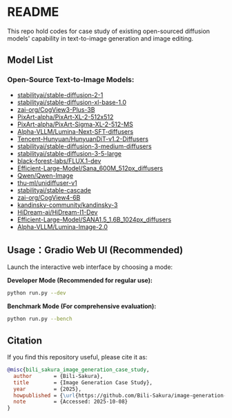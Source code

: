 # README

This repo hold codes for case study of existing open-sourced diffusion models' capability in text-to-image generation and image editing.

## Model List

### Open-Source Text-to-Image Models:

- [stabilityai/stable-diffusion-2-1](https://huggingface.co/stabilityai/stable-diffusion-2-1)
- [stabilityai/stable-diffusion-xl-base-1.0](https://huggingface.co/stabilityai/stable-diffusion-xl-base-1.0)
- [zai-org/CogView3-Plus-3B](https://huggingface.co/zai-org/CogView3-Plus-3B)
- [PixArt-alpha/PixArt-XL-2-512x512](https://huggingface.co/PixArt-alpha/PixArt-XL-2-512x512)
- [PixArt-alpha/PixArt-Sigma-XL-2-512-MS](https://huggingface.co/PixArt-alpha/PixArt-Sigma-XL-2-512-MS)
- [Alpha-VLLM/Lumina-Next-SFT-diffusers](https://huggingface.co/Alpha-VLLM/Lumina-Next-SFT-diffusers)
- [Tencent-Hunyuan/HunyuanDiT-v1.2-Diffusers](https://huggingface.co/Tencent-Hunyuan/HunyuanDiT-v1.2-Diffusers)
- [stabilityai/stable-diffusion-3-medium-diffusers](https://huggingface.co/stabilityai/stable-diffusion-3-medium-diffusers)
- [stabilityai/stable-diffusion-3-5-large](https://huggingface.co/stabilityai/stable-diffusion-3-5-large)
- [black-forest-labs/FLUX.1-dev](https://huggingface.co/black-forest-labs/FLUX.1-dev)
- [Efficient-Large-Model/Sana_600M_512px_diffusers](https://huggingface.co/Efficient-Large-Model/Sana_600M_512px_diffusers)
- [Qwen/Qwen-Image](https://huggingface.co/Qwen/Qwen-Image)
- [thu-ml/unidiffuser-v1](https://huggingface.co/thu-ml/unidiffuser-v1)
- [stabilityai/stable-cascade](https://huggingface.co/stabilityai/stable-cascade)
- [zai-org/CogView4-6B](https://huggingface.co/zai-org/CogView4-6B)
- [kandinsky-community/kandinsky-3](https://huggingface.co/kandinsky-community/kandinsky-3)
- [HiDream-ai/HiDream-I1-Dev](https://huggingface.co/HiDream-ai/HiDream-I1-Dev)
- [Efficient-Large-Model/SANA1.5_1.6B_1024px_diffusers](https://huggingface.co/Efficient-Large-Model/SANA1.5_1.6B_1024px_diffusers)
- [Alpha-VLLM/Lumina-Image-2.0](https://huggingface.co/Alpha-VLLM/Lumina-Image-2.0)

## Usage：Gradio Web UI (Recommended)

Launch the interactive web interface by choosing a mode:

**Developer Mode (Recommended for regular use):**

```bash
python run.py --dev
```

**Benchmark Mode (For comprehensive evaluation):**

```bash
python run.py --bench
```

## Citation

If you find this repository useful, please cite it as:

```bibtex
@misc{bili_sakura_image_generation_case_study,
  author       = {Bili-Sakura},
  title        = {Image Generation Case Study},
  year         = {2025},
  howpublished = {\url{https://github.com/Bili-Sakura/image-generation-case-study}},
  note         = {Accessed: 2025-10-08}
}
```
